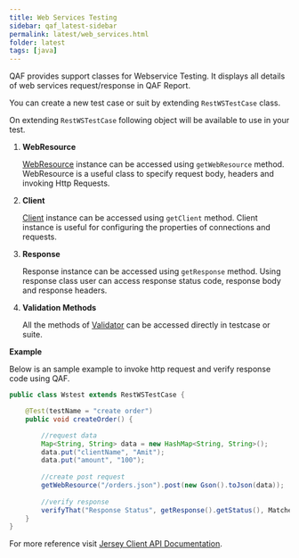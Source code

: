 ```yaml
---
title: Web Services Testing
sidebar: qaf_latest-sidebar
permalink: latest/web_services.html
folder: latest
tags: [java]
---
```


QAF provides support classes for Webservice Testing. It displays all details of web services request/response in QAF Report.

You can create a new test case or suit by extending `RestWSTestCase` class.

On extending `RestWSTestCase` following object will be available to use in your test.

1. **WebResource**

	[WebResource](https://jersey.java.net/apidocs/1.19/jersey/com/sun/jersey/api/client/WebResource.html) instance can be accessed using `getWebResource` method. WebResource is a useful class to specify request body, headers and invoking Http Requests.

2. **Client**

	[Client](https://jersey.java.net/apidocs/1.19/jersey/com/sun/jersey/api/client/Client.html) instance can be accessed using `getClient` method. Client instance is useful for configuring the properties of connections and requests.

3. **Response**
	
	Response instance can be accessed using `getResponse` method. Using response class user can access response status code, response body and response headers.

4. **Validation Methods**
	
	All the methods of [Validator](assertion_verification.html#validator-class) can be accessed directly in testcase or suite.

**Example**

Below is an sample example to invoke http request and verify response code using QAF.

```java
public class Wstest extends RestWSTestCase {

	@Test(testName = "create order")
	public void createOrder() {

		//request data
		Map<String, String> data = new HashMap<String, String>();
		data.put("clientName", "Amit");
		data.put("amount", "100");
		
		//create post request
		getWebResource("/orders.json").post(new Gson().toJson(data));
		
		//verify response
		verifyThat("Response Status", getResponse().getStatus(), Matchers.equalTo(Status.CREATED));
	}
}
```

For more reference visit [Jersey Client API Documentation](https://jersey.github.io/documentation/1.19/client-api.html).
